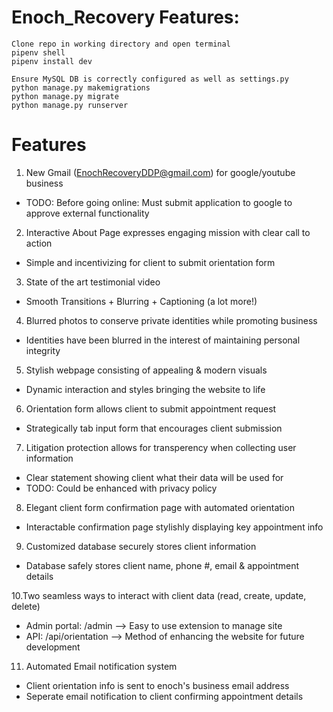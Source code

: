 # Enoch_Recovery Features:
```
Clone repo in working directory and open terminal
pipenv shell
pipenv install dev

Ensure MySQL DB is correctly configured as well as settings.py 
python manage.py makemigrations
python manage.py migrate
python manage.py runserver
```

# Features
1. New Gmail (EnochRecoveryDDP@gmail.com) for google/youtube business
- TODO: Before going online: Must submit application to google to approve external functionality

2. Interactive About Page expresses engaging mission with clear call to action
- Simple and incentivizing for client to submit orientation form

3. State of the art testimonial video
- Smooth Transitions + Blurring + Captioning (a lot more!)

4. Blurred photos to conserve private identities while promoting business 
- Identities have been blurred in the interest of maintaining personal integrity

5. Stylish webpage consisting of appealing & modern visuals
- Dynamic interaction and styles bringing the website to life

6. Orientation form allows client to submit appointment request
- Strategically tab input form that encourages client submission

7. Litigation protection allows for transperency when collecting user information
- Clear statement showing client what their data will be used for
- TODO: Could be enhanced with privacy policy

8. Elegant client form confirmation page with automated orientation 
- Interactable confirmation page stylishly displaying key appointment info

9. Customized database securely stores client information 
- Database safely stores client name, phone #, email & appointment details

10.Two seamless ways to interact with client data (read, create, update, delete)
- Admin portal: /admin --> Easy to use extension to manage site
- API: /api/orientation --> Method of enhancing the website for future development

11. Automated Email notification system
- Client orientation info is sent to enoch's business email address 
- Seperate email notification to client confirming appointment details
